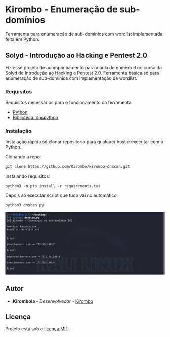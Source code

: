 # Kirombo - Enumeração de sub-domínios

Ferramenta para enumeração de sub-domínios com wordlist implementada feita em Python.

## Solyd - Introdução ao Hacking e Pentest 2.0

Fiz esse projeto de acompanhamento para a aula de número 6 no curso da Solyd de [Introdução ao Hacking e Pentest 2.0](https://solyd.com.br/treinamentos/introducao-ao-hacking-e-pentest-2/). Ferramenta básica só para enumeração de sub-domínios com implementação de wordlist.

### Requisitos

Requisitos necessários para o funcionamento da ferramenta.
- [Python](https://www.python.org/)
- [Biblioteca: dnspython](https://www.dnspython.org/)

### Instalação

Instalação rápida só clonar repósitorio para qualquer host e executar com o Python.

Clonando a repo:

    git clone https://github.com/Kirombo/kirombo-dnscan.git

Instalando requisitos:

    python3 -m pip install -r requirements.txt

Depois só executar script que tudo vai no automático:

    python3 dnscan.py

![Referência](DNScan.png)

## Autor

  - **Kirombola** - *Desenvolvedor* -
    [Kirombo](https://github.com/Kirombo/)


## Licença

Projeto está sob a [licença MIT](LICENSE).
